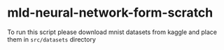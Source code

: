 # mld-neural-network-form-scratch

To run this script please download mnist datasets from kaggle and place them in `src/datasets` directory

